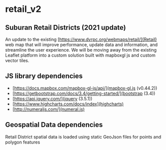 # retail_v2
## Suburan Retail Districts (2021 update)
An update to the existing [https://www.dvrpc.org/webmaps/retail/](Retail) web map
that will improve performance, update data and information, and streamline the user experience. We will be moving away from the existing Leaflet platform into a custom solution built with mapboxgl js and custom vector tiles.

## JS library dependencies
- [https://docs.mapbox.com/mapbox-gl-js/api/](mapbox-gl.js (v0.44.2))
- [https://getbootstrap.com/docs/3.4/getting-started/](bootstrap (3.4))
- [https://api.jquery.com/](jquery (3.5.1))
- [https://www.highcharts.com/docs/index](highcharts) 
- [http://numeraljs.com/](numeral.js)

## Geospatial Data dependencies
Retail District spatial data is loaded using static GeoJson files for points and polygon features


